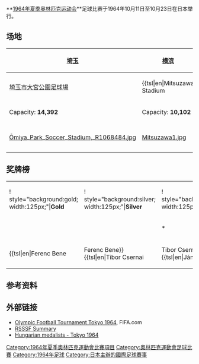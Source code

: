 **[1964年夏季奥林匹克运动会](https://zh.wikipedia.org/wiki/1964年夏季奥林匹克运动会 "wikilink")**足球比赛于1964年10月11日至10月23日在日本举行。

## 场地

<center>

<table>
<thead>
<tr class="header">
<th><p><a href="../Page/埼玉市.md" title="wikilink">埼玉</a></p></th>
<th><p><a href="../Page/横滨市.md" title="wikilink">横滨</a></p></th>
<th><p><a href="../Page/東京都.md" title="wikilink">東京</a></p></th>
<th><p><a href="../Page/東京都.md" title="wikilink">東京</a></p></th>
<th><p><a href="../Page/東京都.md" title="wikilink">東京</a></p></th>
</tr>
</thead>
<tbody>
<tr class="odd">
<td><p><a href="../Page/埼玉市大宮公園足球場.md" title="wikilink">埼玉市大宮公園足球場</a></p></td>
<td><p>{{tsl|en|Mitsuzawa Stadium</p></td>
<td><p>Mitsuzawa Football Field}}</p></td>
<td><p>{{tsl|en|Chichibunomiya Rugby Stadium</p></td>
<td><p>Prince Chichiba Football Field}}</p></td>
</tr>
<tr class="even">
<td><p>Capacity: <strong>14,392</strong></p></td>
<td><p>Capacity: <strong>10,102</strong></p></td>
<td><p>Capacity: <strong>17,569</strong></p></td>
<td><p>Capacity: <strong>71,556</strong></p></td>
<td><p>Capacity: <strong>20,780</strong></p></td>
</tr>
<tr class="odd">
<td><p><a href="https://zh.wikipedia.org/wiki/File:Ōmiya_Park_Soccer_Stadium,_R1068484.jpg" title="fig:Ōmiya_Park_Soccer_Stadium,_R1068484.jpg">Ōmiya_Park_Soccer_Stadium,_R1068484.jpg</a></p></td>
<td><p><a href="https://zh.wikipedia.org/wiki/File:Mitsuzawa1.jpg" title="fig:Mitsuzawa1.jpg">Mitsuzawa1.jpg</a></p></td>
<td><p><a href="https://zh.wikipedia.org/wiki/File:Chichibunomiya3.JPG" title="fig:Chichibunomiya3.JPG">Chichibunomiya3.JPG</a></p></td>
<td><p><a href="https://zh.wikipedia.org/wiki/File:Yamazaki-nabisco-Cup_final_2004.jpg" title="fig:Yamazaki-nabisco-Cup_final_2004.jpg">Yamazaki-nabisco-Cup_final_2004.jpg</a></p></td>
<td><p><a href="https://zh.wikipedia.org/wiki/File:Komazawa_feeld.jpg" title="fig:Komazawa_feeld.jpg">Komazawa_feeld.jpg</a> }}</p>
</center></td>
</tr>
</tbody>
</table>

</center>

## 奖牌榜

<table>
<tbody>
<tr class="odd">
<td><p>! style="background:gold; width:125px;"|<strong>Gold</strong></p></td>
<td><p>! style="background:silver; width:125px;"|<strong>Silver</strong></p></td>
<td><p>! style="background:#c96; width:125px;"|<strong>Bronze</strong></p></td>
</tr>
<tr class="even">
<td></td>
<td></td>
<td><p>*</p></td>
</tr>
<tr class="odd">
<td><p>{{tsl|en|Ferenc Bene</p></td>
<td><p>Ferenc Bene}}<br />
{{tsl|en|Tibor Csernai</p></td>
<td><p>Tibor Csernai}}<br />
{{tsl|en|János Farkas</p></td>
</tr>
</tbody>
</table>

## 参考资料

## 外部链接

  - [Olympic Football Tournament
    Tokyo 1964](http://www.fifa.com/tournaments/archive/mensolympic/tokyo1964/index.html),
    FIFA.com
  - [RSSSF Summary](http://www.rsssf.com/tableso/ol1964f.html)
  - [Hungarian medalists -
    Tokyo 1964](https://web.archive.org/web/20130503051409/http://www.magyar.sport.hu/sport/olimpia/1964_tokio.htm)

[Category:1964年夏季奧林匹克運動會比賽項目](https://zh.wikipedia.org/wiki/Category:1964年夏季奧林匹克運動會比賽項目 "wikilink")
[Category:奧林匹克運動會足球比賽](https://zh.wikipedia.org/wiki/Category:奧林匹克運動會足球比賽 "wikilink")
[Category:1964年足球](https://zh.wikipedia.org/wiki/Category:1964年足球 "wikilink")
[Category:日本主辦的國際足球賽事](https://zh.wikipedia.org/wiki/Category:日本主辦的國際足球賽事 "wikilink")